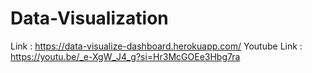# Data-Visualization
Link : https://data-visualize-dashboard.herokuapp.com/
Youtube Link : https://youtu.be/_e-XgW_J4_g?si=Hr3McGOEe3Hbg7ra